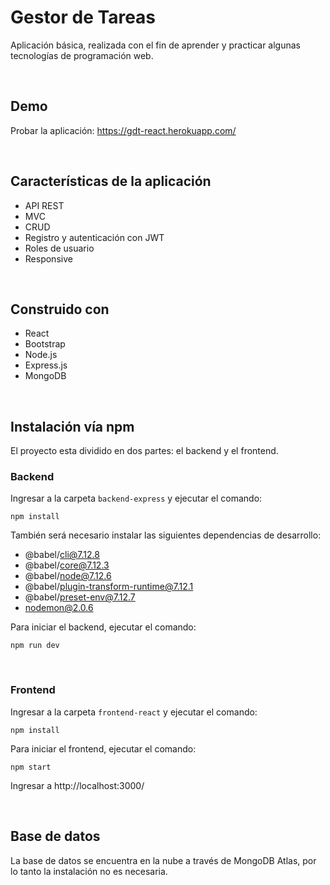 # Gestor de Tareas
Aplicación básica, realizada con el fin de aprender y practicar algunas tecnologías de programación web.

<br>

## Demo
Probar la aplicación: https://gdt-react.herokuapp.com/

<br>

## Características de la aplicación
- API REST
- MVC
- CRUD
- Registro y autenticación con JWT
- Roles de usuario
- Responsive

<br>

## Construido con
- React
- Bootstrap
- Node.js
- Express.js
- MongoDB

<br>

## Instalación vía npm
El proyecto esta dividido en dos partes: el backend y el frontend. 

### **Backend**
Ingresar a la carpeta `backend-express` y ejecutar el comando:
```
npm install
```
También será necesario instalar las siguientes dependencias de desarrollo:
- @babel/cli@7.12.8
- @babel/core@7.12.3
- @babel/node@7.12.6
- @babel/plugin-transform-runtime@7.12.1
- @babel/preset-env@7.12.7
- nodemon@2.0.6

Para iniciar el backend, ejecutar el comando:
```
npm run dev
```
<br>

### **Frontend**
Ingresar a la carpeta `frontend-react` y ejecutar el comando:
```
npm install
```

Para iniciar el frontend, ejecutar el comando:
```
npm start
```

Ingresar a http://localhost:3000/

<br>

## Base de datos
La base de datos se encuentra en la nube a través de MongoDB Atlas, por lo tanto la instalación no es necesaria.